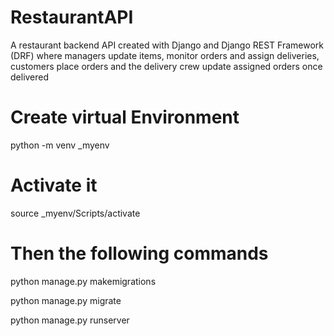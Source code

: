 # RestaurantAPI
A restaurant backend API created with Django and Django REST Framework (DRF) where
managers update items, monitor orders and assign deliveries, customers place orders and the
delivery crew update assigned orders once delivered
# Create virtual Environment 
python -m venv _myenv

# Activate it

source _myenv/Scripts/activate

# Then the following commands

python manage.py makemigrations 

python manage.py migrate

python manage.py runserver




